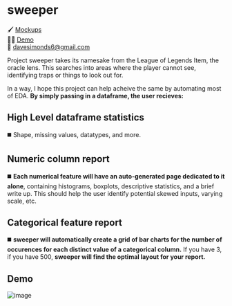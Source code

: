 # sweeper

:paintbrush: [Mockups](https://github.com/dsimonds-bot/sweeper/discussions/2) </br>
:teacher: [Demo](https://github.com/dsimonds-bot/sweeper/blob/main/src/scratch.ipynb) </br>
:email: davesimonds6@gmail.com </br>

Project sweeper takes its namesake from the League of Legends Item, the oracle lens. This searches into areas where the player cannot see, identifying traps or things to look out for. 
 
In a way, I hope this project can help acheive the same by automating most of EDA. **By simply passing in a dataframe, the user recieves:**

## High Level dataframe statistics 
:black_medium_square: Shape, missing values, datatypes, and more.

## Numeric column report
:black_medium_square: **Each numerical feature will have an auto-generated page dedicated to it alone**, containing histograms, boxplots, descriptive statistics, and a brief write up. This should help the user identify potential skewed inputs, varying scale, etc. 

## Categorical feature report
:black_medium_square: **sweeper will automatically create a grid of bar charts for the number of occurences for each distinct value of a categorical column.** If you have 3, if you have 500, **sweeper will find the optimal layout for your report.**

## Demo
![image](https://user-images.githubusercontent.com/57107058/230261493-dbb6a40a-c462-49d4-9ff4-99df2b1cfe92.png)
